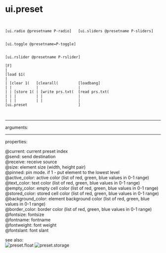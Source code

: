 # ui.preset

```


[ui.radio @presetname P-radio]   [ui.sliders @presetname P-sliders]


[ui.toggle @presetname=P-toggle]


[ui.rslider @presetname P-rslider]

[F]
|
[load $1(
|
| [clear 1(   [clearall(         [loadbang]
| |           |                  |
| | [store 1( | [write prs.txt(  [read prs.txt(
| | |         | |                |
| | |         | |                |
[ui.preset                       ]

            
```
---
arguments:


---
properties:

@current: current preset
            index<br>
@send: send destination<br>
@receive: receive source<br>
@size: element size (width, height
            pair)<br>
@pinned: pin mode. if 1 - put element
            to the lowest level<br>
@active_color: active color (list of
            red, green, blue values in 0-1 range)<br>
@text_color: text color (list of red,
            green, blue values in 0-1 range)<br>
@empty_color: empty cell color
            (list of red, green, blue values in 0-1 range)<br>
@stored_color: stored cell color
            (list of red, green, blue values in 0-1 range)<br>
@background_color: element
            background color (list of red, green, blue values in 0-1 range)<br>
@border_color: border color (list
            of red, green, blue values in 0-1 range)<br>
@fontsize: 
            fontsize<br>
@fontname: fontname<br>
@fontweight: font
            weight<br>
@fontslant: font
            slant<br>

see also:<br>
![preset.float]("img/object_preset.float.png")
![preset.storage]("img/object_preset.storage.png")
